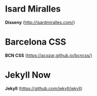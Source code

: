 # Isard Miralles

**Disseny** (http://isardmiralles.com/)


# Barcelona CSS

**BCN CSS** (https://acozar.github.io/bcncss/)


# Jekyll Now

**Jekyll** (https://github.com/jekyll/jekyll)

